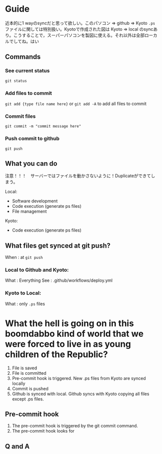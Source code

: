 # Guide
近本的に1 wayのsyncだと思って欲しい。このパソコン => github => Kyoto 
`.ps`ファイルに関しては特別扱い。Kyotoで作成された図は Kyoto => local のsyncあり。こうすることで，スーパーパソコンを製図に使える。それ以外は全部ローカルでしてね。はい

## Commands
### See current status
`git status`

### Add files to commit
`git add {type file name here}`
or 
`git add -A` to add all files to commit

### Commit files
`git commit -m "commit message here"`

### Push commit to github
`git push`

## What you can do 
注意！！！　サーバーではファイルを動かさないように！Duplicateができてしまう。

Local:
- Software development
- Code execution (generate ps files)
- File management

Kyoto:
- Code execution (generate ps files)

## What files get synced at git push?
When : at `git push`

### Local to Github and Kyoto:
What : Everything
See : .github/workflows/deploy.yml

### Kyoto to Local:
What : only `.ps` files 

# What the hell is going on in this boomdabbo kind of world that we were forced to live in as young children of the Republic?
1. File is saved
2. File is committed
3. Pre-commit hook is triggered. New .ps files from Kyoto are synced locally
4. Commit is pushed
5. Github is synced with local. Github syncs with Kyoto copying all files except .ps files. 

## Pre-commit hook
1. The pre-commit hook is triggered by the git commit command.
2. The pre-commit hook looks for 

## Q and A
